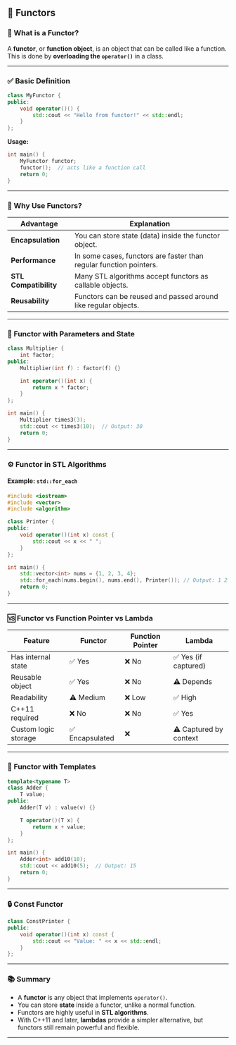 ## 📘 Functors 

### 📌 What is a Functor?

A **functor**, or **function object**, is an object that can be called like a function. This is done by **overloading the `operator()`** in a class.

---

### ✅ Basic Definition

```cpp
class MyFunctor {
public:
    void operator()() {
        std::cout << "Hello from functor!" << std::endl;
    }
};
```

**Usage:**

```cpp
int main() {
    MyFunctor functor;
    functor();  // acts like a function call
    return 0;
}
```

---

### 🎯 Why Use Functors?

| Advantage             | Explanation                                                        |
| --------------------- | ------------------------------------------------------------------ |
| **Encapsulation**     | You can store state (data) inside the functor object.              |
| **Performance**       | In some cases, functors are faster than regular function pointers. |
| **STL Compatibility** | Many STL algorithms accept functors as callable objects.           |
| **Reusability**       | Functors can be reused and passed around like regular objects.     |

---

### 📘 Functor with Parameters and State

```cpp
class Multiplier {
    int factor;
public:
    Multiplier(int f) : factor(f) {}

    int operator()(int x) {
        return x * factor;
    }
};

int main() {
    Multiplier times3(3);
    std::cout << times3(10);  // Output: 30
    return 0;
}
```

---

### ⚙️ Functor in STL Algorithms

#### Example: `std::for_each`

```cpp
#include <iostream>
#include <vector>
#include <algorithm>

class Printer {
public:
    void operator()(int x) const {
        std::cout << x << " ";
    }
};

int main() {
    std::vector<int> nums = {1, 2, 3, 4};
    std::for_each(nums.begin(), nums.end(), Printer()); // Output: 1 2 3 4
    return 0;
}
```

---

### 🆚 Functor vs Function Pointer vs Lambda

| Feature              | Functor        | Function Pointer | Lambda                 |
| -------------------- | -------------- | ---------------- | ---------------------- |
| Has internal state   | ✅ Yes          | ❌ No             | ✅ Yes (if captured)    |
| Reusable object      | ✅ Yes          | ❌ No             | ⚠️ Depends             |
| Readability          | ⚠️ Medium      | ❌ Low            | ✅ High                 |
| C++11 required       | ❌ No           | ❌ No             | ✅ Yes                  |
| Custom logic storage | ✅ Encapsulated | ❌                | ⚠️ Captured by context |

---

### 🔁 Functor with Templates

```cpp
template<typename T>
class Adder {
    T value;
public:
    Adder(T v) : value(v) {}

    T operator()(T x) {
        return x + value;
    }
};

int main() {
    Adder<int> add10(10);
    std::cout << add10(5);  // Output: 15
    return 0;
}
```

---

### 🔒 Const Functor

```cpp
class ConstPrinter {
public:
    void operator()(int x) const {
        std::cout << "Value: " << x << std::endl;
    }
};
```

---

### 📚 Summary

* A **functor** is any object that implements `operator()`.
* You can store **state** inside a functor, unlike a normal function.
* Functors are highly useful in **STL algorithms**.
* With C++11 and later, **lambdas** provide a simpler alternative, but functors still remain powerful and flexible.

---
